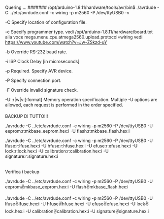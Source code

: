 #####
Quering ...
#######
/opt/arduino-1.8.11/hardware/tools/avr/bin$ ./avrdude -C ../etc/avrdude.conf -c wiring  -p m2560 -P /dev/ttyUSB0 -v 


-C <config-file>           Specify location of configuration file.

-c <programmer>            Specify programmer type.
    vedi /opt/arduino-1.8.11/hardware/board.txt  alla voce mega.menu.cpu.atmega2560.upload.protocol=wiring
    vedi https://www.youtube.com/watch?v=Jw-ZSkzd-uY

-b <baudrate>              Override RS-232 baud rate.

-i <delay>                 ISP Clock Delay [in microseconds]

-p <partno>                Required. Specify AVR device.

-P <port>                  Specify connection port.

-F                         Override invalid signature check.

-U <memtype>:r|w|v:<filename>[:format]
                             Memory operation specification.
                             Multiple -U options are allowed, each request
                             is performed in the order specified.


####
BACKUP DI TUTTO!!!

./avrdude -C ../etc/avrdude.conf -c wiring  -p m2560 -P /dev/ttyUSB0 -U eeprom:r:mkbase_eeprom.hex:i -U flash:r:mkbase_flash.hex:i

./avrdude -C ../etc/avrdude.conf -c wiring  -p m2560 -P /dev/ttyUSB0 -U lfuse:r:lfuse.hex:i -U hfuse:r:hfuse.hex:i -U efuse:r:efuse.hex:i -U lock:r:lock.hex:i -U calibration:r:calibration.hex:i -U signature:r:signature.hex:i


######
Verifica i backup

./avrdude -C ../etc/avrdude.conf -c wiring  -p m2560 -P /dev/ttyUSB0 -U eeprom:v:mkbase_eeprom.hex:i -U flash:v:mkbase_flash.hex:i

./avrdude -C ../etc/avrdude.conf -c wiring  -p m2560 -P /dev/ttyUSB0 -U lfuse:v:lfuse.hex:i -U hfuse:v:hfuse.hex:i -U efuse:v:efuse.hex:i -U lock:v:lock.hex:i -U calibration:v:calibration.hex:i -U signature:v:signature.hex:i
